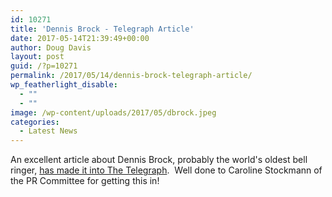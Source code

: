 ```yaml
---
id: 10271
title: 'Dennis Brock - Telegraph Article'
date: 2017-05-14T21:39:49+00:00
author: Doug Davis
layout: post
guid: /?p=10271
permalink: /2017/05/14/dennis-brock-telegraph-article/
wp_featherlight_disable:
  - ""
  - ""
image: /wp-content/uploads/2017/05/dbrock.jpeg
categories:
  - Latest News
---
```

An excellent article about Dennis Brock, probably the world&apos;s oldest bell ringer, <a href="http://www.telegraph.co.uk/news/2017/05/14/worlds-oldest-bell-ringer-captured-ww2-hopes-reunited-soldier/" target="_blank" rel="noopener noreferrer">has made it into The Telegraph</a>.  Well done to Caroline Stockmann of the PR Committee for getting this in!

